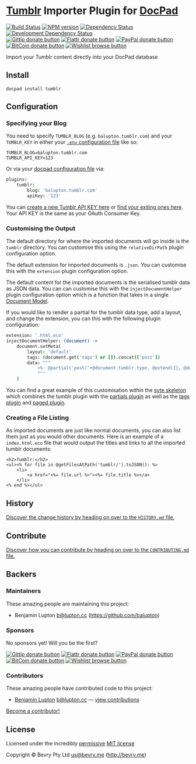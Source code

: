 # [Tumblr](https://www.tumblr.com/) Importer Plugin for [DocPad](http://docpad.org)

<!-- BADGES/ -->

[![Build Status](http://img.shields.io/travis-ci/docpad/docpad-plugin-tumblr.png?branch=master)](http://travis-ci.org/docpad/docpad-plugin-tumblr "Check this project's build status on TravisCI")
[![NPM version](http://badge.fury.io/js/docpad-plugin-tumblr.png)](https://npmjs.org/package/docpad-plugin-tumblr "View this project on NPM")
[![Dependency Status](https://david-dm.org/docpad/docpad-plugin-tumblr.png?theme=shields.io)](https://david-dm.org/docpad/docpad-plugin-tumblr)
[![Development Dependency Status](https://david-dm.org/docpad/docpad-plugin-tumblr/dev-status.png?theme=shields.io)](https://david-dm.org/docpad/docpad-plugin-tumblr#info=devDependencies)<br/>
[![Gittip donate button](http://img.shields.io/gittip/docpad.png)](https://www.gittip.com/docpad/ "Donate weekly to this project using Gittip")
[![Flattr donate button](http://img.shields.io/flattr/donate.png?color=yellow)](http://flattr.com/thing/344188/balupton-on-Flattr "Donate monthly to this project using Flattr")
[![PayPal donate button](http://img.shields.io/paypal/donate.png?color=yellow)](https://www.paypal.com/cgi-bin/webscr?cmd=_s-xclick&hosted_button_id=QB8GQPZAH84N6 "Donate once-off to this project using Paypal")
[![BitCoin donate button](http://img.shields.io/bitcoin/donate.png?color=yellow)](https://coinbase.com/checkouts/9ef59f5479eec1d97d63382c9ebcb93a "Donate once-off to this project using BitCoin")
[![Wishlist browse button](http://img.shields.io/wishlist/browse.png?color=yellow)](http://amzn.com/w/2F8TXKSNAFG4V "Buy an item on our wishlist for us")

<!-- /BADGES -->


Import your Tumblr content directly into your DocPad database


## Install

```
docpad install tumblr
```


## Configuration

### Specifying your Blog

You need to specify `TUMBLR_BLOG` (e.g. `balupton.tumblr.com`) and your `TUMBLR_KEY` in either your [`.env` configuration file](http://docpad.org/docs/config#environment-configuration-file) like so:

```
TUMBLR_BLOG=balupton.tumblr.com
TUMBLR_API_KEY=123
```

Or via your [docpad configuration file](http://docpad.org/docs/config) via:

``` coffee
plugins:
	tumblr:
		blog: 'balupton.tumblr.com'
		apiKey: '123'
```

You can [create a new Tumblr API KEY here](http://www.tumblr.com/oauth/register) or [find your exiting ones here](http://www.tumblr.com/oauth/apps). Your API KEY is the same as your OAuth Consumer Key.


### Customising the Output

The default directory for where the imported documents will go inside is the `tumblr` directory. You can customise this using the `relativeDirPath` plugin configuration option.

The default extension for imported documents is `.json`. You can customise this with the `extension` plugin configuration option.

The default content for the imported documents is the serialised tumblr data as JSON data. You can can customise this with the `injectDocumentHelper` plugin configuration option which is a function that takes in a single [Document Model](https://github.com/bevry/docpad/blob/master/src/lib/models/document.coffee).

If you would like to render a partial for the tumblr data type, add a layout, and change the extension, you can this with the following plugin configuration:

``` coffee
extension: '.html.eco'
injectDocumentHelper: (document) ->
	document.setMeta(
		layout: 'default'
		tags: (document.get('tags') or []).concat(['post'])
		data: """
			<%- @partial('post/'+@document.tumblr.type, @extend({}, @document, @document.tumblr)) %>
			"""
	)
```

You can find a great example of this customisation within the [syte skeleton](https://github.com/docpad/syte.docpad) which combines the tumblr plugin with the [partials plugin](http://docpad.org/plugin/partials) as well as the [tags plugin](http://docpad.org/plugin/tags) and [paged plugin](http://docpad.org/plugin/paged).


### Creating a File Listing

As imported documents are just like normal documents, you can also list them just as you would other documents. Here is an example of a `index.html.eco` file that would output the titles and links to all the imported tumblr documents:

``` erb
<h2>Tumblr:</h2>
<ul><% for file in @getFilesAtPath('tumblr/').toJSON(): %>
	<li>
		<a href="<%= file.url %>"><%= file.title %></a>
	</li>
<% end %></ul>
```

<!-- HISTORY/ -->

## History
[Discover the change history by heading on over to the `HISTORY.md` file.](https://github.com/docpad/docpad-plugin-tumblr/blob/master/HISTORY.md#files)

<!-- /HISTORY -->


<!-- CONTRIBUTE/ -->

## Contribute

[Discover how you can contribute by heading on over to the `CONTRIBUTING.md` file.](https://github.com/docpad/docpad-plugin-tumblr/blob/master/CONTRIBUTING.md#files)

<!-- /CONTRIBUTE -->


<!-- BACKERS/ -->

## Backers

### Maintainers

These amazing people are maintaining this project:

- Benjamin Lupton <b@lupton.cc> (https://github.com/balupton)

### Sponsors

No sponsors yet! Will you be the first?

[![Gittip donate button](http://img.shields.io/gittip/docpad.png)](https://www.gittip.com/docpad/ "Donate weekly to this project using Gittip")
[![Flattr donate button](http://img.shields.io/flattr/donate.png?color=yellow)](http://flattr.com/thing/344188/balupton-on-Flattr "Donate monthly to this project using Flattr")
[![PayPal donate button](http://img.shields.io/paypal/donate.png?color=yellow)](https://www.paypal.com/cgi-bin/webscr?cmd=_s-xclick&hosted_button_id=QB8GQPZAH84N6 "Donate once-off to this project using Paypal")
[![BitCoin donate button](http://img.shields.io/bitcoin/donate.png?color=yellow)](https://coinbase.com/checkouts/9ef59f5479eec1d97d63382c9ebcb93a "Donate once-off to this project using BitCoin")
[![Wishlist browse button](http://img.shields.io/wishlist/browse.png?color=yellow)](http://amzn.com/w/2F8TXKSNAFG4V "Buy an item on our wishlist for us")

### Contributors

These amazing people have contributed code to this project:

- [Benjamin Lupton](https://github.com/balupton) <b@lupton.cc> — [view contributions](https://github.com/docpad/docpad-plugin-tumblr/commits?author=balupton)

[Become a contributor!](https://github.com/docpad/docpad-plugin-tumblr/blob/master/CONTRIBUTING.md#files)

<!-- /BACKERS -->


<!-- LICENSE/ -->

## License

Licensed under the incredibly [permissive](http://en.wikipedia.org/wiki/Permissive_free_software_licence) [MIT license](http://creativecommons.org/licenses/MIT/)

Copyright &copy; Bevry Pty Ltd <us@bevry.me> (http://bevry.me)

<!-- /LICENSE -->



